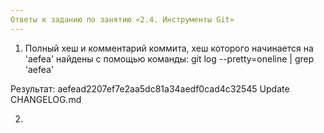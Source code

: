```yaml
---
Ответы к заданию по занятию «2.4. Инструменты Git»
---
```


1. Полный хеш и комментарий коммита, хеш которого начинается на 'aefea' найдены с помощью команды: git log --pretty=oneline | grep 'aefea'

Результат: aefead2207ef7e2aa5dc81a34aedf0cad4c32545 Update CHANGELOG.md


2.


